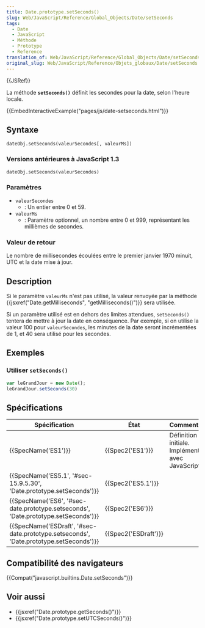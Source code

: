 ```yaml
---
title: Date.prototype.setSeconds()
slug: Web/JavaScript/Reference/Global_Objects/Date/setSeconds
tags:
  - Date
  - JavaScript
  - Méthode
  - Prototype
  - Reference
translation_of: Web/JavaScript/Reference/Global_Objects/Date/setSeconds
original_slug: Web/JavaScript/Reference/Objets_globaux/Date/setSeconds
---
```

{{JSRef}}

La méthode **`setSeconds()`** définit les secondes pour la date, selon l'heure locale.

{{EmbedInteractiveExample("pages/js/date-setseconds.html")}}

## Syntaxe

    dateObj.setSeconds(valeurSecondes[, valeurMs])

### Versions antérieures à JavaScript 1.3

    dateObj.setSeconds(valeurSecondes)

### Paramètres

- `valeurSecondes`
  - : Un entier entre 0 et 59.
- `valeurMs`
  - : Paramètre optionnel, un nombre entre 0 et 999, représentant les millièmes de secondes.

### Valeur de retour

Le nombre de millisecondes écoulées entre le premier janvier 1970 minuit, UTC et la date mise à jour.

## Description

Si le paramètre `valeurMs` n'est pas utilisé, la valeur renvoyée par la méthode {{jsxref("Date.getMilliseconds", "getMilliseconds()")}} sera utilisée.

Si un paramètre utilisé est en dehors des limites attendues, `setSeconds()` tentera de mettre à jour la date en conséquence. Par exemple, si on utilise la valeur 100 pour `valeurSecondes`, les minutes de la date seront incrémentées de 1, et 40 sera utilisé pour les secondes.

## Exemples

### Utiliser `setSeconds()`

```js
var leGrandJour = new Date();
leGrandJour.setSeconds(30)
```

## Spécifications

| Spécification                                                                                                        | État                         | Commentaires                                          |
| -------------------------------------------------------------------------------------------------------------------- | ---------------------------- | ----------------------------------------------------- |
| {{SpecName('ES1')}}                                                                                             | {{Spec2('ES1')}}         | Définition initiale. Implémentée avec JavaScript 1.0. |
| {{SpecName('ES5.1', '#sec-15.9.5.30', 'Date.prototype.setSeconds')}}                         | {{Spec2('ES5.1')}}     |                                                       |
| {{SpecName('ES6', '#sec-date.prototype.setseconds', 'Date.prototype.setSeconds')}}         | {{Spec2('ES6')}}         |                                                       |
| {{SpecName('ESDraft', '#sec-date.prototype.setseconds', 'Date.prototype.setSeconds')}} | {{Spec2('ESDraft')}} |                                                       |

## Compatibilité des navigateurs

{{Compat("javascript.builtins.Date.setSeconds")}}

## Voir aussi

- {{jsxref("Date.prototype.getSeconds()")}}
- {{jsxref("Date.prototype.setUTCSeconds()")}}
